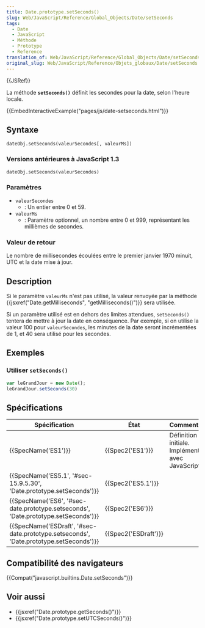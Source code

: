 ```yaml
---
title: Date.prototype.setSeconds()
slug: Web/JavaScript/Reference/Global_Objects/Date/setSeconds
tags:
  - Date
  - JavaScript
  - Méthode
  - Prototype
  - Reference
translation_of: Web/JavaScript/Reference/Global_Objects/Date/setSeconds
original_slug: Web/JavaScript/Reference/Objets_globaux/Date/setSeconds
---
```

{{JSRef}}

La méthode **`setSeconds()`** définit les secondes pour la date, selon l'heure locale.

{{EmbedInteractiveExample("pages/js/date-setseconds.html")}}

## Syntaxe

    dateObj.setSeconds(valeurSecondes[, valeurMs])

### Versions antérieures à JavaScript 1.3

    dateObj.setSeconds(valeurSecondes)

### Paramètres

- `valeurSecondes`
  - : Un entier entre 0 et 59.
- `valeurMs`
  - : Paramètre optionnel, un nombre entre 0 et 999, représentant les millièmes de secondes.

### Valeur de retour

Le nombre de millisecondes écoulées entre le premier janvier 1970 minuit, UTC et la date mise à jour.

## Description

Si le paramètre `valeurMs` n'est pas utilisé, la valeur renvoyée par la méthode {{jsxref("Date.getMilliseconds", "getMilliseconds()")}} sera utilisée.

Si un paramètre utilisé est en dehors des limites attendues, `setSeconds()` tentera de mettre à jour la date en conséquence. Par exemple, si on utilise la valeur 100 pour `valeurSecondes`, les minutes de la date seront incrémentées de 1, et 40 sera utilisé pour les secondes.

## Exemples

### Utiliser `setSeconds()`

```js
var leGrandJour = new Date();
leGrandJour.setSeconds(30)
```

## Spécifications

| Spécification                                                                                                        | État                         | Commentaires                                          |
| -------------------------------------------------------------------------------------------------------------------- | ---------------------------- | ----------------------------------------------------- |
| {{SpecName('ES1')}}                                                                                             | {{Spec2('ES1')}}         | Définition initiale. Implémentée avec JavaScript 1.0. |
| {{SpecName('ES5.1', '#sec-15.9.5.30', 'Date.prototype.setSeconds')}}                         | {{Spec2('ES5.1')}}     |                                                       |
| {{SpecName('ES6', '#sec-date.prototype.setseconds', 'Date.prototype.setSeconds')}}         | {{Spec2('ES6')}}         |                                                       |
| {{SpecName('ESDraft', '#sec-date.prototype.setseconds', 'Date.prototype.setSeconds')}} | {{Spec2('ESDraft')}} |                                                       |

## Compatibilité des navigateurs

{{Compat("javascript.builtins.Date.setSeconds")}}

## Voir aussi

- {{jsxref("Date.prototype.getSeconds()")}}
- {{jsxref("Date.prototype.setUTCSeconds()")}}
